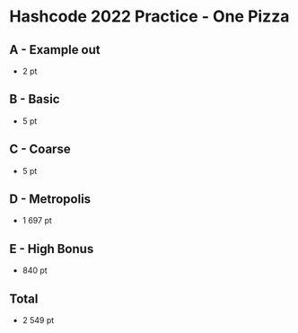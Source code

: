 # Hashcode 2022  Practice - One Pizza

## A - Example out

* 2 pt

## B - Basic

* 5 pt

## C - Coarse

* 5 pt

## D - Metropolis

* 1 697 pt

## E - High Bonus

* 840 pt

## Total

* 2 549 pt
